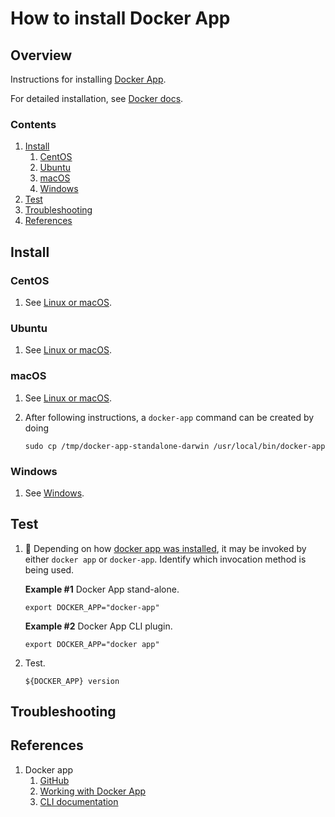 # How to install Docker App

## Overview

Instructions for installing [Docker App](https://docs.docker.com/engine/reference/commandline/app/).

For detailed installation, see [Docker docs](https://github.com/docker/app#installation).

### Contents

1. [Install](#install)
    1. [CentOS](#centos)
    1. [Ubuntu](#ubuntu)
    1. [macOS](#macos)
    1. [Windows](#windows)
1. [Test](#test)
1. [Troubleshooting](#troubleshooting)
1. [References](#references)

## Install

### CentOS

1. See [Linux or macOS](https://github.com/docker/app#linux-or-macos).

### Ubuntu

1. See [Linux or macOS](https://github.com/docker/app#linux-or-macos).

### macOS

1. See [Linux or macOS](https://github.com/docker/app#linux-or-macos).
1. After following instructions, a `docker-app` command can be created by doing

    ```console
    sudo cp /tmp/docker-app-standalone-darwin /usr/local/bin/docker-app
    ```

### Windows

1. See [Windows](https://github.com/docker/app#windows).

## Test

1. :thinking: Depending on how
   [docker app was installed](https://github.com/docker/app#installation),
   it may be invoked by either `docker app` or `docker-app`.
   Identify which invocation method is being used.

   **Example #1**  Docker App stand-alone.

    ```console
    export DOCKER_APP="docker-app"
    ```

   **Example #2**  Docker App CLI plugin.

    ```console
    export DOCKER_APP="docker app"
    ```

1. Test.

    ```console
    ${DOCKER_APP} version
    ```

## Troubleshooting

## References

1. Docker app
    1. [GitHub](https://github.com/docker/app)
    1. [Working with Docker App](https://docs.docker.com/app/working-with-app/)
    1. [CLI documentation](https://docs.docker.com/engine/reference/commandline/app/)
